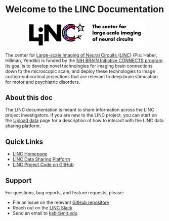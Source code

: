 # Welcome to the LINC Documentation

<img
src="./img/linc.logo.color+white.png"
alt="linc_banner"
style="width: 75%; height: auto; display: block; margin-left: auto; margin-right: auto;"/>

The center for [Large-scale Imaging of Neural Circuits (LINC)](https://connects.mgh.harvard.edu/)
 (PIs: Haber, Hillman, Yendiki) is funded by the
 [NIH BRAIN Initiative CONNECTS program](https://www.ninds.nih.gov/news-events/highlights-announcements/nih-brain-initiative-launches-projects-develop-innovative-technologies-map-brain-incredible-detail).
Its goal is to develop novel technologies for imaging brain connections down to 
the microscopic scale, and deploy these technologies to image 
cortico-subcortical projections that are relevant to deep brain stimulation for 
motor and psychiatric disorders.

## About this doc

The LINC documentation is meant to share information across the LINC project investigators.  If you are new to the LINC project, you can start on the [Upload data](upload.md) page for a description of how to interact with the LINC data sharing platform.

## Quick Links

- [LINC Homepage](https://connects.mgh.harvard.edu/)
- [LINC Data Sharing Platform](https://lincbrain.org/)
- [LINC Project Code on GitHub](https://github.com/lincbrain)

## Support

For questions, bug reports, and feature requests, please:

- File an issue on the relevant [GitHub repository](https://github.com/lincbrain)
- Reach out on the [LINC Slack](https://mit-lincbrain.slack.com/)
- Send an email to kabi@mit.edu
